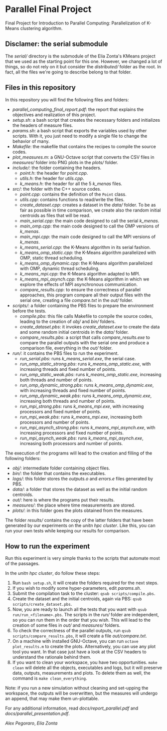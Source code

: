# Parallel Final Project

Final Project for Introduction to Parallel Computing: Parallelization of K-Means clustering algorithm.

## Disclamer: the serial submodule

The *serial/* directory is the submodule of the Elia Zonta's KMeans project that we used as the starting point for this one. However, we changed a lot of things, so do not rely on it but consider the *distributed/* folder as the root. In fact, all the files we're going to describe belong to that folder.

## Files in this repository

In this repository you will find the following files and folders:

- *parallel_computing_final_report.pdf*: the report that explains the objectives and realization of this project.
- *setup.sh*: a bash script that creates the necessary folders and initializes the headers of measure files.
- *params.sh*: a bash script that exports the variables used by other scripts. With it, you just need to modify a single file to change the behavior of many.
- *Makefile*: the makefile that contains the recipes to compile the source codes.
- *plot_measures.m*: a GNU-Octave script that converts the CSV files in *measures/* folder into PNG plots in the *plots/* folder.
- *include/*: the folder containing the headers.
  - *point.h*: the header for *point.cpp*.
  - *utils.h*: the header for *utils.cpp*.
  - *k_means.h*: the header for all the 5 *k_menas* files.
- *src/*: the folder with the C++ source codes.
  - *point.cpp*: contains the definition of the `Point` class.
  - *utils.cpp*: contains functions to read/write the files.
  - *create_dataset.cpp*: creates a dataset in the *data/* folder. To be as fair as possible in time comparison, we create also the random initial centroids as files that will be read.
  - *main_serial.cpp*: the main code designed to call the serial *k_menas*.
  - *main_omp.cpp*: the main code designed to call the OMP versions of *k_menas*.
  - *main_mpi.cpp*: the main code designed to call the MPI versions of *k_menas*.
  - *k_means_serial.cpp*: the K-Means algorithm in its serial fashion.
  - *k_means_omp_static.cpp*:  the K-Means algorithm parallelized with OMP, static thread scheduling.
  - *k_means_omp_dynamic.cpp*:  the K-Means algorithm parallelized with OMP, dynamic thread scheduling.
  - *k_means_mpi.cpp*:  the K-Means algorithm adapted to MPI.
  - *k_means_mpi_asynch.cpp*:  the K-Means algorithm in which we explore the effects of MPI asynchronous communication.
  - *compare_results.cpp*: to ensure the correctness of parallel approaches, this program compare all their output files with the serial one, creating a file *compare.txt* in the *out/* folder.
- *scripts/*: a folder containing the PBS files to prepare the environment before the tests.
  - *compile.pbs*: this file calls Makefile to compile the source codes, leading to the creation of *obj/* and *bin/* folders.
  - *create_dataset.pbs*: it invokes *create_dataset.exe* to create the data and some random initial centroids in the *data/* folder.
  - *compare_results.pbs*: a script that calls *compare_results.exe* to compare the parallel outputs with the serial one and produce a comparison file, everything in the *out/* folder.
- *run/*: it contains the PBS files to run the experiment.
  - *run_serial.pbs*: runs *k_means_serial.exe*, the serial case.
  - *run_omp_static_strong.pbs*: runs *k_means_omp_static.exe*, with increasing threads and fixed number of points.
  - *run_omp_static_weak.pbs*: runs *k_means_omp_static.exe*, increasing both threads and number of points.
  - *run_omp_dynamic_strong.pbs*: runs *k_means_omp_dynamic.exe*, with increasing threads and fixed number of points.
  - *run_omp_dynamic_weak.pbs*: runs *k_means_omp_dynamic.exe*, increasing both threads and number of points.
  - *run_mpi_strong.pbs*: runs *k_means_mpi.exe*, with increasing processors and fixed number of points.
  - *run_mpi_weak.pbs*: runs *k_means_mpi.exe*, increasing both processors and number of points.
  - *run_mpi_asynch_strong.pbs*: runs *k_means_mpi_asynch.exe*, with increasing processors and fixed number of points.
  - *run_mpi_asynch_weak.pbs*: runs *k_means_mpi_asynch.exe*, increasing both processors and number of points.

The execution of the programs will lead to the creation and filling of the following folders:

- *obj/*: intermediate folder containing object files.
- *bin/*: the folder that contains the executables.
- *logs/*: this folder stores the *outputs.o* and *errors.e* files generated by PBS.
- *data/*: a folder that stores the dataset as well as the initial random centroids.
- *out/*: here is where the programs put their results.
- *measures/*: the place where time measurements are stored.
- *plots/*: in this folder goes the plots obtained from the measures.

The folder *results/* contains the copy of the latter folders that have been generated by our experiments on the *unitn hpc cluster*. Like this, you can run your own tests while keeping our results for comparison.

## How to run the experiment

Run this experiment is very simple thanks to the scripts that automate most of the passages.

In the *unitn hpc cluster*, do follow these steps:

1. Run `bash setup.sh`, it will create the folders required for the next steps.
2. If you wish to modify some hyper-parameters, edit *params.sh*.
3. Submit the compilation task to the cluster: `qsub scripts/compile.pbs`.
4. Create the dataset and the initial centroids, again via PBS: `qsub scripts/create_dataset.pbs`.
5. Now, you are ready to launch all the tests that you want with `qsub run/run_<filename>.pbs`. The scripts in the *run/* folder are independent, so you can run them in the order that you wish. This will lead to the creation of some files in *out/* and *measures/* folders.
6. To check the correctness of the parallel outputs, run `qsub scripts/compare_results.pbs`, it will create a file *out/compare.txt*.
7. On a machine with installed GNU-Octave, you can run `octave plot_results.m` to create the plots. Alternatively, you can use any plot tool you want. In that case just have a look at the CSV headers to understand the rationale behind them.
8. If you want to clean your workspace, you have two opportunities. `make clean` will delete all the objects, executables and logs, but it will preserve data, outputs, measurements and plots. To delete them as well, the command is `make clean_everything`.

Note: if you run a new simulation without cleaning and set-upping the workspace, the outputs will be overwritten, but the measures will undergo an append, that may make them un-plottable.

For any additional information, read *docs/report_parallel.pdf* and *docs/parallel_presentation.pdf*.

*Alex Pegoraro*, *Elia Zonta*
